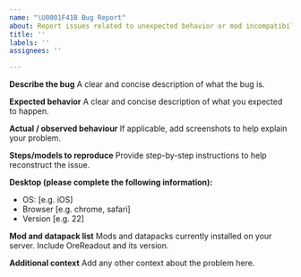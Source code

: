```yaml
---
name: "\U0001F41B Bug Report"
about: Report issues related to unexpected behavior or mod incompatibility.
title: ''
labels: ''
assignees: ''

---
```


**Describe the bug**
A clear and concise description of what the bug is.

**Expected behavior**
A clear and concise description of what you expected to happen.

**Actual / observed behaviour**
If applicable, add screenshots to help explain your problem.

**Steps/models to reproduce**
Provide step-by-step instructions to help reconstruct the issue.

**Desktop (please complete the following information):**
 - OS: [e.g. iOS]
 - Browser [e.g. chrome, safari]
 - Version [e.g. 22]

**Mod and datapack list**
Mods and datapacks currently installed on your server. Include OreReadout and its version.

**Additional context**
Add any other context about the problem here.
